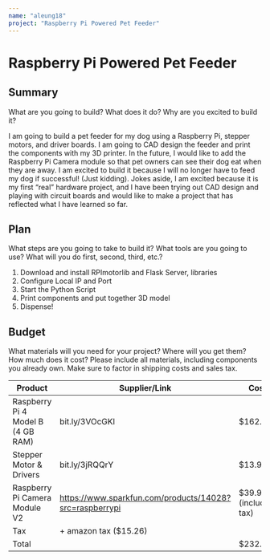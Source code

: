 ```yaml
---
name: "aleung18"
project: "Raspberry Pi Powered Pet Feeder"
---
```


# Raspberry Pi Powered Pet Feeder

## Summary

What are you going to build? What does it do? Why are you excited to build it?

I am going to build a pet feeder for my dog using a Raspberry Pi, stepper motors, and driver boards. 
I am going to CAD design the feeder and print the components with my 3D printer. 
In the future, I would like to add the Raspberry Pi Camera module so that pet owners can see their dog eat when they are away. 
I am excited to build it because I will no longer have to feed my dog if successful! (Just kidding). 
Jokes aside, I am excited because it is my first “real” hardware project, and I have been trying out CAD design and playing with circuit boards 
and would like to make a project that has reflected what I have learned so far.

## Plan

What steps are you going to take to build it? What tools are you going to use? What will you do first, second, third, etc.?

1. Download and install RPImotorlib and Flask Server, libraries
2. Configure Local IP and Port
3. Start the Python Script
4. Print components and put together 3D model
5. Dispense!

## Budget

What materials will you need for your project? Where will you get them? How much does it cost? Please include all materials, including components you already own. Make sure to factor in shipping costs and sales tax.

| Product                            | Supplier/Link                                           | Cost   |
| ---------------                    | --------------------------------------------------------| ------ |
| Raspberry Pi 4 Model B (4 GB RAM)  | bit.ly/3VOcGKl                                          | $162.89|
| Stepper Motor & Drivers            | bit.ly/3jRQQrY                                          | $13.99 |
| Raspberry Pi Camera Module V2      | https://www.sparkfun.com/products/14028?src=raspberrypi | $39.96 (including tax)|
| Tax                                                                                          | + amazon tax ($15.26) |
| Total                              |                                                         | $232.10|
